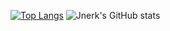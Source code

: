 [![Top Langs](https://github-readme-stats.vercel.app/api/top-langs/?username=jnerk&layout=compact&theme=ayu-mirage)](https://github.com/anuraghazra/github-readme-stats)
![Jnerk's GitHub stats](https://github-readme-stats.vercel.app/api?username=jnerk&show_icons=true&theme=ayu-mirage&layout=donut)
